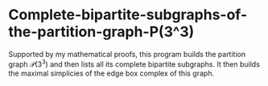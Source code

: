 # Complete-bipartite-subgraphs-of-the-partition-graph-P(3^3)
Supported by my mathematical proofs, this program builds the partition graph $\mathcal{P}(3^3)$ and then lists all its complete bipartite subgraphs. It then builds the maximal simplicies of the edge box complex of this graph.

